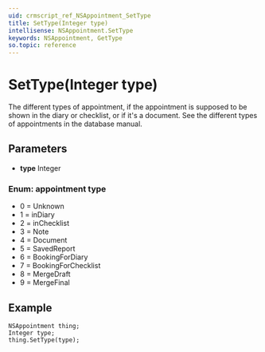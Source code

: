 ```yaml
---
uid: crmscript_ref_NSAppointment_SetType
title: SetType(Integer type)
intellisense: NSAppointment.SetType
keywords: NSAppointment, GetType
so.topic: reference
---
```


# SetType(Integer type)

The different types of appointment, if the appointment is supposed to be shown in the diary or checklist, or if it's a document. See the different types of appointments in the database manual.

## Parameters

* **type** Integer

### Enum: appointment type

* 0 = Unknown
* 1 = inDiary
* 2 = inChecklist
* 3 = Note
* 4 = Document
* 5 = SavedReport
* 6 = BookingForDiary
* 7 = BookingForChecklist
* 8 = MergeDraft
* 9 = MergeFinal

## Example

```crmscript
NSAppointment thing;
Integer type;
thing.SetType(type);
```
